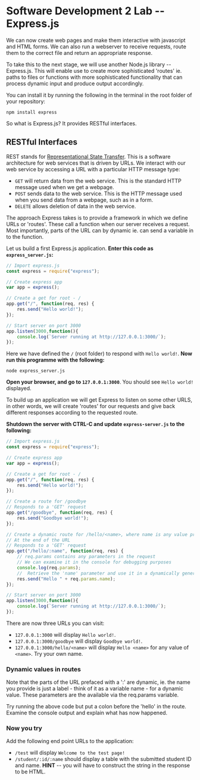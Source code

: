 # Software Development 2 Lab -- Express.js

We can now create web pages and make them interactive with javascript and HTML forms. We can also run a webserver to receive requests, route them to the correct file and return an appropriate response.

To take this to the next stage, we will use another Node.js library -- Express.js. This will enable use to create more sophisticated 'routes' ie. paths to files or functions with more sophisticated functionality that can process dynamic input and produce output accordingly.

You can install it by running the following in the terminal in the root folder of your repository:

```shell
npm install express
```

So what is Express.js? It provides RESTful interfaces.

## RESTful Interfaces

REST stands for [Representational State Transfer](https://en.wikipedia.org/wiki/Representational_state_transfer). This is a software architecture for web services that is driven by URLs. We interact with our web service by accessing a URL with a particular HTTP message type:

- `GET` will return data from the web service. This is the standard HTTP message used when we get a webpage.
- `POST` sends data to the web service. This is the HTTP message used when you send data from a webpage, such as in a form.
- `DELETE` allows deletion of data in the web service.

The approach Express takes is to provide a framework in which we define URLs or 'routes'.  These call a function when our server receives a request.  Most importantly, parts of the URL can by dynamic ie. can send a variable in to the function.

 Let us build a first Express.js application. **Enter this code as `express_server.js`:**

```javascript
// Import express.js
const express = require("express");

// Create express app
var app = express();

// Create a get for root - /
app.get("/", function(req, res) {
    res.send("Hello world!");
});

// Start server on port 3000
app.listen(3000,function(){
    console.log(`Server running at http://127.0.0.1:3000/`);
});
```

Here we have defined the `/` (root folder) to respond with `Hello world!`. **Now run this programme with the following:**

```shell
node express_server.js
```



**Open your browser, and go to `127.0.0.1:3000`**. You should see `Hello world!` displayed.

To build up an application we will get Express to listen on some other URLS, in other words, we will create 'routes' for our requests and give back different responses according to the requested route.

**Shutdown the server with CTRL-C and update `express-server.js` to the following:**

```javascript
// Import express.js
const express = require("express");

// Create express app
var app = express();

// Create a get for root - /
app.get("/", function(req, res) {
    res.send("Hello world!");
});

// Create a route for /goodbye
// Responds to a 'GET' request
app.get("/goodbye", function(req, res) {
    res.send("Goodbye world!");
});

// Create a dynamic route for /hello/<name>, where name is any value provided by user
// At the end of the URL
// Responds to a 'GET' request
app.get("/hello/:name", function(req, res) {
    // req.params contains any parameters in the request
    // We can examine it in the console for debugging purposes
    console.log(req.params);
    //  Retrieve the 'name' parameter and use it in a dynamically generated page
    res.send("Hello " + req.params.name);
});

// Start server on port 3000
app.listen(3000,function(){
    console.log(`Server running at http://127.0.0.1:3000/`);
});
```

There are now three URLs you can visit:

- `127.0.0.1:3000` will display `Hello world!`.
- `127.0.0.1:3000/goodbye` will display `Goodbye world!`.
- `127.0.0.1:3000/hello/<name>` will display `Hello <name>` for any value of `<name>`. Try your own name.

### Dynamic values in routes

Note that the parts of the URL prefaced with a ':' are dynamic, ie. the name you provide is just a label - think of it as a variable name - for a dynamic value.  These parameters are the available via the req.params variable.

Try running the above code but put a colon before the 'hello' in the route.  Examine the console output and explain what has now happened.

### Now you try

Add the following end point URLs to the application:

- `/test` will display `Welcome to the test page!`
- `/student/:id/:name` should display a table with the submitted student ID and name. **HINT** -- you will have to construct the string in the response to be HTML.


